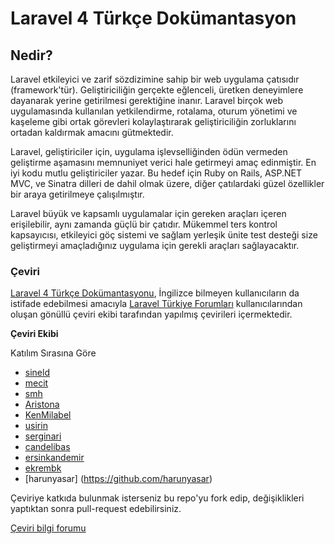 # Laravel 4 Türkçe Dokümantasyon #

Nedir?
-------------

Laravel etkileyici ve zarif sözdizimine sahip bir web uygulama çatısıdır (framework'tür). Geliştiriciliğin gerçekte eğlenceli, üretken deneyimlere dayanarak yerine getirilmesi gerektiğine inanır. Laravel birçok web uygulamasında kullanılan yetkilendirme, rotalama, oturum yönetimi ve kaşeleme gibi ortak görevleri kolaylaştırarak geliştiriciliğin zorluklarını ortadan kaldırmak amacını gütmektedir.

Laravel, geliştiriciler için, uygulama işlevselliğinden ödün vermeden geliştirme aşamasını memnuniyet verici hale getirmeyi amaç edinmiştir. En iyi kodu mutlu geliştiriciler yazar. Bu hedef için Ruby on Rails, ASP.NET MVC, ve Sinatra dilleri de dahil olmak üzere, diğer çatılardaki güzel özellikler bir araya getirilmeye çalışılmıştır.

Laravel büyük ve kapsamlı uygulamalar için gereken araçları içeren erişilebilir, aynı zamanda güçlü bir çatıdır. Mükemmel ters kontrol kapsayıcısı, etkileyici göç sistemi ve sağlam yerleşik ünite test desteği size geliştirmeyi amaçladığınız uygulama için gerekli araçları sağlayacaktır.

### Çeviri ###

[Laravel 4 Türkçe Dokümantasyonu](http://laravel.gen.tr/docs), İngilizce bilmeyen kullanıcıların da istifade edebilmesi amacıyla [Laravel Türkiye Forumları](http://forum.laravel.gen.tr/) kullanıcılarından oluşan gönüllü çeviri ekibi tarafından yapılmış çevirileri içermektedir.

**Çeviri Ekibi**

Katılım Sırasına Göre

* [sineld](https://github.com/sineld)
* [mecit](https://github.com/mecit)
* [smh](https://github.com/smhayhan)
* [Aristona](https://github.com/Aristona)
* [KenMilabel](https://github.com/KenMilabel)
* [usirin](https://github.com/usirin)
* [serginari](https://github.com/serginari)
* [candelibas](https://github.com/candelibas)
* [ersinkandemir](https://github.com/ersinkandemir)
* [ekrembk](https://github.com/ekrembk)
* [harunyasar] (https://github.com/harunyasar)

Çeviriye katkıda bulunmak isterseniz bu repo'yu fork edip, değişiklikleri yaptıktan sonra pull-request edebilirsiniz.


[Çeviri bilgi forumu](http://forum.laravel.gen.tr/viewtopic.php?id=125)

